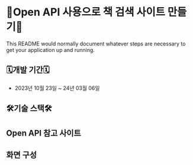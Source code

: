 # 📕Open API 사용으로 책 검색 사이트 만들기📕 #

This README would normally document whatever steps are necessary to get your application up and running.

## 🗓️개발 기간🗓️ ##

* 2023년 10월 23일 ~ 24년 03월 06일

## 🛠️기술 스택🛠️ ##

## Open API 참고 사이트 ##

## 화면 구성 ##
